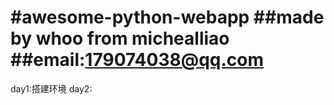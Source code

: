 #awesome-python-webapp
##made by whoo from michealliao
##email:179074038@qq.com
=================================
day1:搭建环境
day2:
